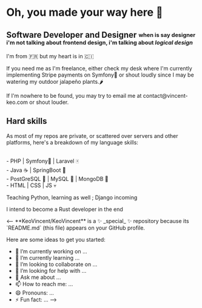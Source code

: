 # Oh, you made your way here &#x1F440;

## Software Developer and Designer <sub><sup>when is say designer i'm not talking about frontend design, i'm talking about <i>logical design</sup></sub></i>

<p>I'm from 🇫🇷 but my heart is in 🇨🇮</p>
<p>If you need me as I'm freelance, either check my desk where I'm currently implementing Stripe payments on Symfony🎻 or shout loudly since I may be watering my outdoor jalapeño plants.🌶️</p>
<p>If I'm nowhere to be found, you may try to email me at contact@vincent-keo.com or shout louder.</p>

## Hard skills
<p>As most of my repos are private, or scattered over servers and other platforms, here's a breakdown of my language skills:</p>
<br>- PHP | Symfony🎻 | Laravel 🀄
<br>- Java ☕ | SpringBoot 🌿
<br>- PostGreSQL 🐘 | MySQL 🦭 | MongoDB 🍃
<br>- HTML | CSS | JS 💀
<p>Teaching Python, learning as well ; Django incoming</p>
<p>I intend to become a Rust developer in the end</p>
<--
**KeoVincent/KeoVincent** is a ✨ _special_ ✨ repository because its `README.md` (this file) appears on your GitHub profile.

Here are some ideas to get you started:

- 🔭 I’m currently working on ...
- 🌱 I’m currently learning ...
- 👯 I’m looking to collaborate on ...
- 🤔 I’m looking for help with ...
- 💬 Ask me about ...
- 📫 How to reach me: ...
- 😄 Pronouns: ...
- ⚡ Fun fact: ...
-->
